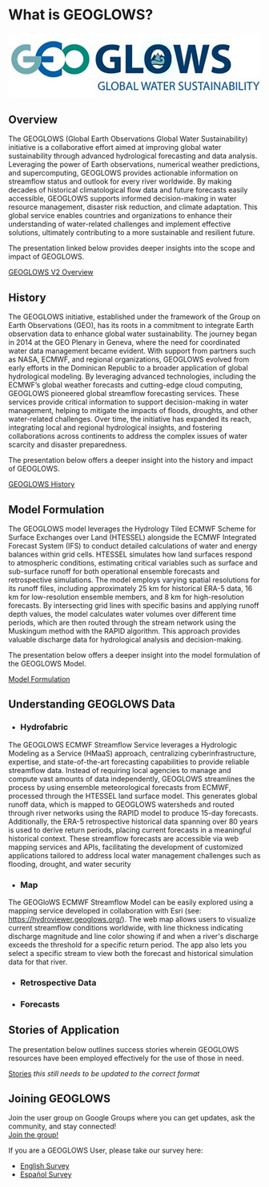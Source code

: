 # What is GEOGLOWS? 

![image](image3.png)

## Overview
The GEOGLOWS (Global Earth Observations Global Water Sustainability) initiative is a collaborative effort aimed at improving global water sustainability through advanced hydrological forecasting and data analysis. Leveraging the power of Earth observations, numerical weather predictions, and supercomputing, GEOGLOWS provides actionable information on streamflow status and outlook for every river worldwide. By making decades of historical climatological flow data and future forecasts easily accessible, GEOGLOWS supports informed decision-making in water resource management, disaster risk reduction, and climate adaptation. This global service enables countries and organizations to enhance their understanding of water-related challenges and implement effective solutions, ultimately contributing to a more sustainable and resilient future.

The presentation linked below provides deeper insights into the scope and impact of GEOGLOWS.

[GEOGLOWS V2 Overview](https://byu.sharepoint.com/:p:/r/sites/BYUHydroinformaticsLaboratory/Shared%20Documents/geoglows-training/GEOGLOWS%20Master%20Training%20Materials/What%20is%20GEOGLOWS/GEOGLOWS%20V2%20Overview%202024%20Updated.pptx?d=wc965db49aec247ac9ac4070e689c1078&csf=1&web=1&e=S3eqbe)

## History
The GEOGLOWS initiative, established under the framework of the Group on Earth Observations (GEO), has its roots in a commitment to integrate Earth observation data to enhance global water sustainability. The journey began in 2014 at the GEO Plenary in Geneva, where the need for coordinated water data management became evident. With support from partners such as NASA, ECMWF, and regional organizations, GEOGLOWS evolved from early efforts in the Dominican Republic to a broader application of global hydrological modeling. By leveraging advanced technologies, including the ECMWF’s global weather forecasts and cutting-edge cloud computing, GEOGLOWS pioneered global streamflow forecasting services. These services provide critical information to support decision-making in water management, helping to mitigate the impacts of floods, droughts, and other water-related challenges. Over time, the initiative has expanded its reach, integrating local and regional hydrological insights, and fostering collaborations across continents to address the complex issues of water scarcity and disaster preparedness.

The presentation below offers a deeper insight into the history and impact of GEOGLOWS.

[GEOGLOWS History](https://byu.sharepoint.com/:p:/r/sites/BYUHydroinformaticsLaboratory/Shared%20Documents/geoglows-training/GEOGLOWS%20Master%20Training%20Materials/What%20is%20GEOGLOWS/GEOGLOWS%20History%20Updated.pptx?d=wca370acd764f41b58c139a29a10f5044&csf=1&web=1&e=RKovEW)

## Model Formulation
The GEOGLOWS model leverages the Hydrology Tiled ECMWF Scheme for Surface Exchanges over Land (HTESSEL) alongside the ECMWF Integrated Forecast System (IFS) to conduct detailed calculations of water and energy balances within grid cells. HTESSEL simulates how land surfaces respond to atmospheric conditions, estimating critical variables such as surface and sub-surface runoff for both operational ensemble forecasts and retrospective simulations. The model employs varying spatial resolutions for its runoff files, including approximately 25 km for historical ERA-5 data, 16 km for low-resolution ensemble members, and 8 km for high-resolution forecasts. By intersecting grid lines with specific basins and applying runoff depth values, the model calculates water volumes over different time periods, which are then routed through the stream network using the Muskingum method with the RAPID algorithm. This approach provides valuable discharge data for hydrological analysis and decision-making.

The presentation below offers a deeper insight into the model formulation of the GEOGLOWS Model.

[Model Formulation](https://byu.sharepoint.com/:p:/r/sites/BYUHydroinformaticsLaboratory/Shared%20Documents/geoglows-training/GEOGLOWS%20Master%20Training%20Materials/What%20is%20GEOGLOWS/Model%20formulation_JLSL_updated.pptx?d=w6dfed72c2099467984d82899c77da881&csf=1&web=1&e=VGwJ9C)

## Understanding GEOGLOWS Data
* ### Hydrofabric
The GEOGLOWS ECMWF Streamflow Service leverages a Hydrologic Modeling as a Service (HMaaS) approach, centralizing cyberinfrastructure, expertise, and state-of-the-art forecasting capabilities to provide reliable streamflow data. Instead of requiring local agencies to manage and compute vast amounts of data independently, GEOGLOWS streamlines the process by using ensemble meteorological forecasts from ECMWF, processed through the HTESSEL land surface model. This generates global runoff data, which is mapped to GEOGLOWS watersheds and routed through river networks using the RAPID model to produce 15-day forecasts. Additionally, the ERA-5 retrospective historical data spanning over 80 years is used to derive return periods, placing current forecasts in a meaningful historical context. These streamflow forecasts are accessible via web mapping services and APIs, facilitating the development of customized applications tailored to address local water management challenges such as flooding, drought, and water security

* ### Map
The GEOGloWS ECMWF Streamflow Model can be easily explored using a mapping service developed in collaboration with Esri (see: https://hydroviewer.geoglows.org/). The web map allows users to visualize current streamflow conditions worldwide, with line thickness indicating discharge magnitude and line color showing if and when a river's discharge exceeds the threshold for a specific return period. The app also lets you select a specific stream to view both the forecast and historical simulation data for that river.

* ### Retrospective Data
* ### Forecasts

## Stories of Application

The presentation below outlines success stories wherein GEOGLOWS resources
have been employed effectively for the use of those in need. 

[Stories](https://byu.sharepoint.com/:p:/r/sites/BYUHydroinformaticsLaboratory/Shared%20Documents/geoglows-training/GEOGLOWS%20Master%20Training%20Materials/What%20is%20GEOGLOWS/GEOGloWS%20-%20Stories.pptx?d=web302a8f8f774b8caa227fe40c05d4c0&csf=1&web=1&e=kpz1f7) *this still needs to be updated to the correct format*


## Joining GEOGLOWS
Join the user group on Google Groups where you can get updates, ask the community, and stay connected!  
[Join the group!](https://groups.google.com/g/geoglows)

If you are a GEOGLOWS User, please take our survey here:

 * [English Survey](https://forms.gle/eZr1nARB5L2kvMGy9)
 * [Español Survey](https://forms.gle/gjUedjP74PVb368w5)
